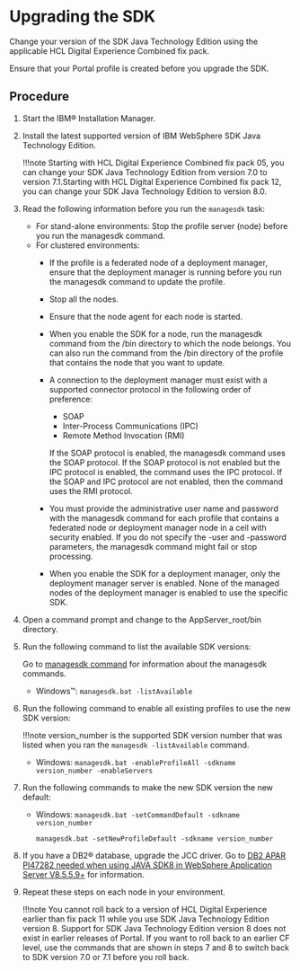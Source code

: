 # Upgrading the SDK

Change your version of the SDK Java Technology Edition using the applicable HCL Digital Experience Combined fix pack.

Ensure that your Portal profile is created before you upgrade the SDK.

## Procedure

1.  Start the IBM® Installation Manager.

2.  Install the latest supported version of IBM WebSphere SDK Java Technology Edition.

    !!!note
        Starting with HCL Digital Experience Combined fix pack 05, you can change your SDK Java Technology Edition from version 7.0 to version 7.1.Starting with HCL Digital Experience Combined fix pack 12, you can change your SDK Java Technology Edition to version 8.0.

3.  Read the following information before you run the `managesdk` task:

    -   For stand-alone environments: Stop the profile server (node) before you run the managesdk command.
    -   For clustered environments:
        -   If the profile is a federated node of a deployment manager, ensure that the deployment manager is running before you run the managesdk command to update the profile.
        -   Stop all the nodes.
        -   Ensure that the node agent for each node is started.
        -   When you enable the SDK for a node, run the managesdk command from the /bin directory to which the node belongs. You can also run the command from the /bin directory of the profile that contains the node that you want to update.
        -   A connection to the deployment manager must exist with a supported connector protocol in the following order of preference:

            -   SOAP
            -   Inter-Process Communications (IPC)
            -   Remote Method Invocation (RMI)

            If the SOAP protocol is enabled, the managesdk command uses the SOAP protocol. If the SOAP protocol is not enabled but the IPC protocol is enabled, the command uses the IPC protocol. If the SOAP and IPC protocol are not enabled, then the command uses the RMI protocol.

        -   You must provide the administrative user name and password with the managesdk command for each profile that contains a federated node or deployment manager node in a cell with security enabled. If you do not specify the -user and -password parameters, the managesdk command might fail or stop processing.
        -   When you enable the SDK for a deployment manager, only the deployment manager server is enabled. None of the managed nodes of the deployment manager is enabled to use the specific SDK.

4.  Open a command prompt and change to the AppServer_root/bin directory.

5.  Run the following command to list the available SDK versions:

    Go to [managesdk command](https://www.ibm.com/docs/en/was/9.0.5?topic=tools-managesdk-command) for information about the managesdk commands.

    -   Windows™: `managesdk.bat -listAvailable`

6.  Run the following command to enable all existing profiles to use the new SDK version:

    !!!note
        version_number is the supported SDK version number that was listed when you ran the `managesdk -listAvailable` command.

    -   Windows: `managesdk.bat -enableProfileAll -sdkname version_number -enableServers`

7.  Run the following commands to make the new SDK version the new default:

    -   Windows: `managesdk.bat -setCommandDefault -sdkname version_number`<br>

        `managesdk.bat -setNewProfileDefault -sdkname version_number`

8.  If you have a DB2® database, upgrade the JCC driver. Go to [DB2 APAR PI47282 needed when using JAVA SDK8 in WebSphere Application Server V8.5.5.9+](https://support.hcltechsw.com/csm) for information.

9. Repeat these steps on each node in your environment.

    !!!note
        You cannot roll back to a version of HCL Digital Experience earlier than fix pack 11 while you use SDK Java Technology Edition version 8. Support for SDK Java Technology Edition version 8 does not exist in earlier releases of Portal. If you want to roll back to an earlier CF level, use the commands that are shown in steps 7 and 8 to switch back to SDK version 7.0 or 7.1 before you roll back.



